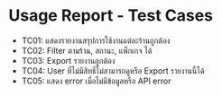 # Usage Report - Test Cases

- TC01: แสดงรายงานสรุปการใช้งานแต่ละร้านถูกต้อง
- TC02: Filter ตามร้าน, สถานะ, แพ็กเกจ ได้
- TC03: Export รายงานถูกต้อง
- TC04: User ที่ไม่มีสิทธิ์ไม่สามารถดูหรือ Export รายงานนี้ได้
- TC05: แสดง error เมื่อไม่มีข้อมูลหรือ API error
